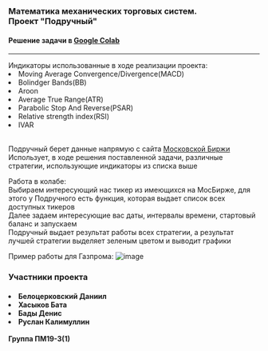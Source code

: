 <html>
  <body>
    <h3>Математика механических торговых систем. <br>Проект "Подручный"</h3>
		<h4>Решение задачи в 
			<a href="https://colab.research.google.com/drive/1OHCpHwmP4acImagRwNY6fQ3uX7WztRae?usp=sharing">Google Colab</a> </h4>
		<hr>
	Индикаторы использованные в ходе реализации проекта:
	<li>Moving Average Convergence/Divergence(MACD)</li>
		<li>Bolindger Bands(BB)</li>
		<li>Aroon</li>
		<li>Average True Range(ATR)</li>
		<li>Parabolic Stop And Reverse(PSAR)</li>
		<li>Relative strength index(RSI)</li>
		<li>IVAR</li><br>
	
	
Подручный берет данные напрямую с сайта <a href="https://colab.research.google.com/drive/1OHCpHwmP4acImagRwNY6fQ3uX7WztRae?usp=sharing">Московской Биржи</a><br>
Использует, в ходе решения поставленной задачи, различные стратегии, использующие индикаторы из списка выше
	
	
Работа в колабе:<br>
Выбираем интересующий нас тикер из имеющихся на МосБирже, для этого у Подручного есть функция, которая выдает список всех доступных тикеров <br>
Далее задаем интересующие вас даты, интервалы времени, стартовый баланс и запускаем <br>
Подручный выдает результат работы всех стратегии, а результат лучшей стратегии выделяет зеленым цветом и выводит графики<br>
	  
Пример работы для Газпрома:
	![image](https://user-images.githubusercontent.com/99660239/209483777-0fc9ce58-d5d5-4157-adf8-807601a3d858.png)
<h3>Участники проекта</h3>
		<h4>
		<li>Белоцерковский Даниил </li>
		<li>Хасыков Бата</li>
		<li>Бады Денис</li>
		<li>Руслан Калимуллин</li>
		<br>
		Группа ПМ19-3(1)




	
   </body>
</html>


